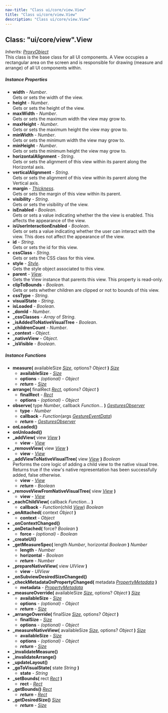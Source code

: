 ```yaml
---
nav-title: "Class ui/core/view.View"
title: "Class ui/core/view.View"
description: "Class ui/core/view.View"
---
```

## Class: "ui/core/view".View  
_Inherits:_ [_ProxyObject_](../../../ui/core/proxy/ProxyObject.md)  
This class is the base class for all UI components. 
A View occupies a rectangular area on the screen and is responsible for drawing (measure and arrange) of all UI components within. 

##### Instance Properties
 - **width** - _Number_.    
  Gets or sets the width of the view.
 - **height** - _Number_.    
  Gets or sets the height of the view.
 - **maxWidth** - _Number_.    
  Gets or sets the maximum width the view may grow to.
 - **maxHeight** - _Number_.    
  Gets or sets the maximum height the view may grow to.
 - **minWidth** - _Number_.    
  Gets or sets the minimum width the view may grow to.
 - **minHeight** - _Number_.    
  Gets or sets the minimum height the view may grow to.
 - **horizontalAlignment** - _String_.    
  Gets or sets the alignment of this view within its parent along the Horizontal axis.
 - **verticalAlignment** - _String_.    
  Gets or sets the alignment of this view within its parent along the Vertical axis.
 - **margin** - [_Thickness_](../../../utils/geometry/Thickness.md).    
  Gets or sets the margin of this view within its parent.
 - **visibility** - _String_.    
  Gets or sets the visibility of the view.
 - **isEnabled** - _Boolean_.    
  Gets or sets a value indicating whether the the view is enabled. This affects the appearance of the view.
 - **isUserInteractionEnabled** - _Boolean_.    
  Gets or sets a value indicating whether the user can interact with the view. This does not affect the appearance of the view.
 - **id** - _String_.    
  Gets or sets the id for this view.
 - **cssClass** - _String_.    
  Gets or sets the CSS class for this view.
 - **style** - [_Style_](../../../ui/styling/Style.md).    
  Gets the style object associated to this view.
 - **parent** - [_View_](../../../ui/core/view/View.md).    
  Gets the View instance that parents this view. This property is read-only.
 - **clipToBounds** - _Boolean_.    
  Gets or sets whether children are clipped or not to bounds of this view.
 - **cssType** - _String_.
 - **visualState** - _String_.
 - **isLoaded** - _Boolean_.
 - **_domId** - _Number_.
 - **_cssClasses** - _Array_ of _String_.
 - **_isAddedToNativeVisualTree** - _Boolean_.
 - **_childrenCount** - _Number_.
 - **_context** - _Object_.
 - **_nativeView** - _Object_.
 - **_isVisible** - _Boolean_.

##### Instance Functions
 - **measure(** availableSize [_Size_](../../../utils/geometry/Size.md), options? _Object_ **)** [_Size_](../../../utils/geometry/Size.md)
   - **availableSize** - [_Size_](../../../utils/geometry/Size.md)
   - **options** - _(optional)_ - _Object_
   - _**return**_ - [_Size_](../../../utils/geometry/Size.md)
 - **arrange(** finalRect [_Rect_](../../../utils/geometry/Rect.md), options? _Object_ **)**
   - **finalRect** - [_Rect_](../../../utils/geometry/Rect.md)
   - **options** - _(optional)_ - _Object_
 - **observe(** type _Number_, callback _Function_... **)** [_GesturesObserver_](../../../ui/gestures/GesturesObserver.md)
   - **type** - _Number_
   - **callback** - _Function_(args [_GestureEventData_](../../../ui/gestures/GestureEventData.md))
   - _**return**_ - [_GesturesObserver_](../../../ui/gestures/GesturesObserver.md)
 - **onLoaded()**
 - **onUnloaded()**
 - **_addView(** view [_View_](../../../ui/core/view/View.md) **)**
   - **view** - [_View_](../../../ui/core/view/View.md)
 - **_removeView(** view [_View_](../../../ui/core/view/View.md) **)**
   - **view** - [_View_](../../../ui/core/view/View.md)
 - **_addViewToNativeVisualTree(** view [_View_](../../../ui/core/view/View.md) **)** _Boolean_  
     Performs the core logic of adding a child view to the native visual tree. Returns true if the view's native representation has been successfully added, false otherwise.
   - **view** - [_View_](../../../ui/core/view/View.md)
   - _**return**_ - _Boolean_
 - **_removeViewFromNativeVisualTree(** view [_View_](../../../ui/core/view/View.md) **)**
   - **view** - [_View_](../../../ui/core/view/View.md)
 - **_eachChildView(** callback _Function_... **)**
   - **callback** - _Function_(child [_View_](../../../ui/core/view/View.md)) _Boolean_
 - **_onAttached(** context _Object_ **)**
   - **context** - _Object_
 - **_onContextChanged()**
 - **_onDetached(** force? _Boolean_ **)**
   - **force** - _(optional)_ - _Boolean_
 - **_createUI()**
 - **_getMeasureSpec(** length _Number_, horizontal _Boolean_ **)** _Number_
   - **length** - _Number_
   - **horizontal** - _Boolean_
   - _**return**_ - _Number_
 - **_prepareNativeView(** view _UIView_ **)**
   - **view** - _UIView_
 - **_onSubviewDesiredSizeChanged()**
 - **_checkMetadataOnPropertyChanged(** metadata [_PropertyMetadata_](../../../ui/core/dependency-observable/PropertyMetadata.md) **)**
   - **metadata** - [_PropertyMetadata_](../../../ui/core/dependency-observable/PropertyMetadata.md)
 - **_measureOverride(** availableSize [_Size_](../../../utils/geometry/Size.md), options? _Object_ **)** [_Size_](../../../utils/geometry/Size.md)
   - **availableSize** - [_Size_](../../../utils/geometry/Size.md)
   - **options** - _(optional)_ - _Object_
   - _**return**_ - [_Size_](../../../utils/geometry/Size.md)
 - **_arrangeOverride(** finalSize [_Size_](../../../utils/geometry/Size.md), options? _Object_ **)**
   - **finalSize** - [_Size_](../../../utils/geometry/Size.md)
   - **options** - _(optional)_ - _Object_
 - **_measureNativeView(** availableSize [_Size_](../../../utils/geometry/Size.md), options? _Object_ **)** [_Size_](../../../utils/geometry/Size.md)
   - **availableSize** - [_Size_](../../../utils/geometry/Size.md)
   - **options** - _(optional)_ - _Object_
   - _**return**_ - [_Size_](../../../utils/geometry/Size.md)
 - **_invalidateMeasure()**
 - **_invalidateArrange()**
 - **_updateLayout()**
 - **_goToVisualState(** state _String_ **)**
   - **state** - _String_
 - **_setBounds(** rect [_Rect_](../../../utils/geometry/Rect.md) **)**
   - **rect** - [_Rect_](../../../utils/geometry/Rect.md)
 - **_getBounds()** [_Rect_](../../../utils/geometry/Rect.md)
   - _**return**_ - [_Rect_](../../../utils/geometry/Rect.md)
 - **_getDesiredSize()** [_Size_](../../../utils/geometry/Size.md)
   - _**return**_ - [_Size_](../../../utils/geometry/Size.md)